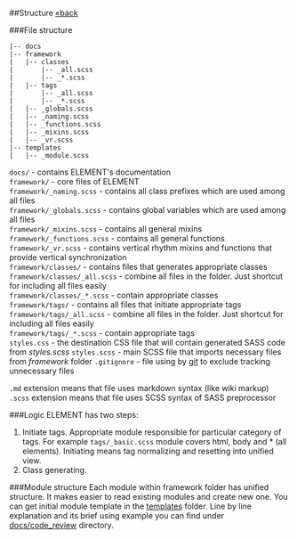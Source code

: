 ##Structure [&laquo;back](https://github.com/kalopsia/element/blob/master/docs/0_preface.md)

###File structure
```
|-- docs
|-- framework
|   |-- classes
|       |-- _all.scss
|       |-- _*.scss
|   |-- tags
|       |-- _all.scss
|       |-- _*.scss
|   |-- _globals.scss
|   |-- _naming.scss
|   |-- _functions.scss
|   |-- _mixins.scss
|   |-- _vr.scss
|-- templates
|   |-- _module.scss
```

``docs/`` - contains ELEMENT's documentation<br/>
``framework/`` - core files of ELEMENT<br/>
``framework/_naming.scss`` - contains all class prefixes which are used among all files<br/>
``framework/_globals.scss`` - contains global variables which are used among all files<br/>
``framework/_mixins.scss`` - contains all general mixins<br/>
``framework/_functions.scss`` - contains all general functions<br/>
``framework/_vr.scss`` - contains vertical rhythm mixins and functions that provide vertical synchronization<br/>
``framework/classes/`` - contains files that generates appropriate classes<br/>
``framework/classes/_all.scss`` - combine all files in the folder. Just shortcut for including all files easily<br/>
``framework/classes/_*.scss`` - contain appropriate classes<br/>
``framework/tags/`` - contains all files that initiate appropriate tags<br/>
``framework/tags/_all.scss`` - combine all files in the folder. Just shortcut for including all files easily<br/>
``framework/tags/_*.scss`` - contain appropriate tags<br/>
``styles.css`` - the destination CSS file that will contain generated SASS code from *styles.scss*
``styles.scss`` - main SCSS file that imports necessary files from *framework* folder
``.gitignore`` - file using by [git](http://en.wikipedia.org/wiki/Git_(software)) to exclude tracking unnecessary files

``.md`` extension means that file uses markdown syntax (like wiki markup)<br/>
``.scss`` extension means that file uses SCSS syntax of SASS preprocessor

###Logic
ELEMENT has two steps:
1. Initiate tags. Appropriate module responsible for particular category of tags. For example ``tags/_basic.scss`` module covers html, body and * (all elements). Initiating means tag normalizing and resetting into unified view.
2. Class generating.

###Module structure
Each module within framework folder has unified structure. It makes easier to read existing modules and create new one. You can get initial module template in the [templates](https://github.com/kalopsia/element/tree/master/templates) folder. Line by line explanation and its brief using example you can find under [docs/code_review]() directory.